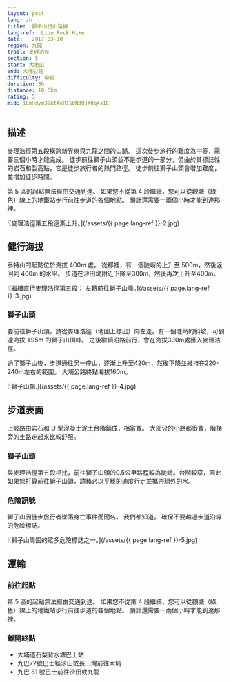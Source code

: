 ```yaml
---
layout: post
lang: zh
title:  獅子山行山路線
lang-ref:  Lion Rock Hike
date:   2017-03-10
region: 九龍
trail: 麥理浩徑
section: 5
start: 大老山
end: 大埔公路
difficulty: 中級
duration: 3h
distance: 10.6km
rating: 5
mid: 1LmHdym39ktAoR15bN30JX0q4sIE
---
```

## 描述

麥理浩徑第五段橫跨新界東與九龍之間的山脈。 這次徒步旅行的難度為中等，需要三個小時才能完成。 徒步前往獅子山頭並不是步道的一部分，但由於其標誌性的岩石和製高點，它是徒步旅行者的熱門路徑。 徒步前往獅子山頭會增加難度，並增加徒步時間。

第 5 區的起點無法經由交通到達。 如果您不從第 4 段繼續，您可以從觀塘（綠色）線上的地鐵站步行前往步道的各個地點。 預計還需要一兩個小時才能到達那裡。 

![麥理浩徑第五段逐漸上升。](/assets/{{ page.lang-ref }}-2.jpg)

## 健行海拔

泰特山的起點位於海拔 400m 處。 從那裡，有一個陡峭的上升至 500m，然後返回到 400m 的水平。 步道在沙田坳附近下降至300m，然後再次上升至400m。

![繼續直行麥理浩徑第五段； 左轉前往獅子山峰。](/assets/{{ page.lang-ref }}-3.jpg)

### 獅子山頭
要前往獅子山頭，請從麥理浩徑（地圖上標出）向左走。有一個陡峭的斜坡，可到達海拔 495m 的獅子山頂峰。 之後繼續沿路前行，會在海拔300m處匯入麥理浩徑。

過了獅子山後，步道通往另一座山，逐漸上升至420m，然後下降並維持在220-240m左右的範圍。 大埔公路終點海拔160m。

![獅子山嶺.](/assets/{{ page.lang-ref }}-4.jpg)

## 步道表面

上坡路由岩石和 U 型混凝土泥土台階鋪成，相當寬。 大部分的小路都很寬，階梯旁的土路走起來比較舒服。

### 獅子山頭
與麥理浩徑第五段相比，前往獅子山頭的0.5公里路程較為陡峭。台階較窄，因此如果您打算前往獅子山頭，請務必以平穩的速度行走並攜帶額外的水。

### 危險訊號
獅子山因徒步旅行者墜落身亡事件而聞名。 我們都知道。 確保不要越過步道沿線的危險標誌。

![獅子山周圍的眾多危險標誌之一。](/assets/{{ page.lang-ref }}-5.jpg)

## 運輸

### 前往起點

第 5 區的起點無法經由交通到達。 如果您不從第 4 段繼續，您可以從觀塘（綠色）線上的地鐵站步行前往步道的各個地點。 預計還需要一兩個小時才能到達那裡。 

### 離開終點

- 大埔道石梨背水塘巴士站
- 九巴72號巴士經沙田或長山灣前往大埔
- 九巴 81 號巴士前往沙田或九龍